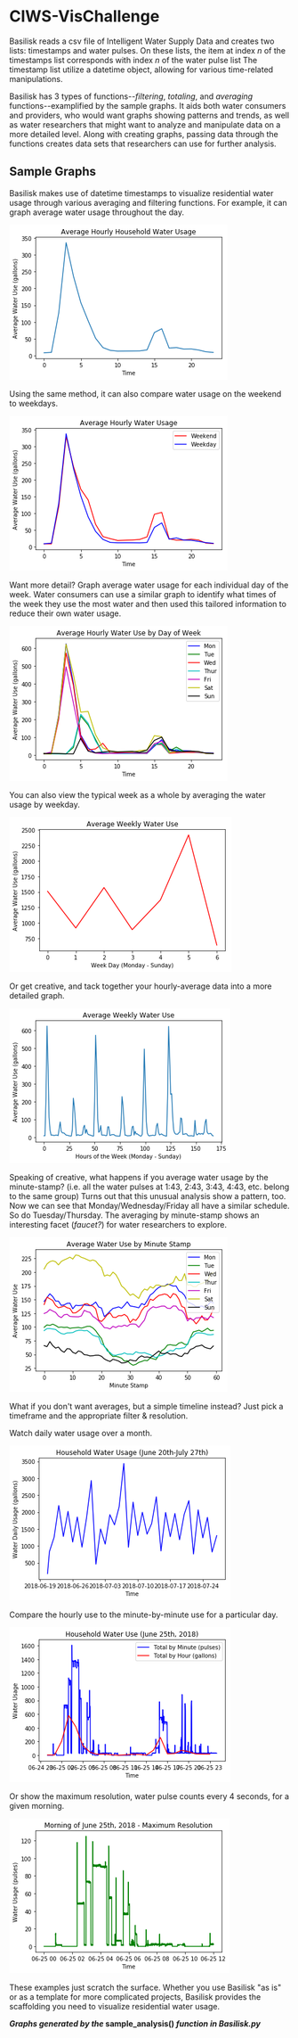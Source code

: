 # CIWS-VisChallenge 

Basilisk reads a csv file of Intelligent Water Supply Data
and creates two lists: timestamps and water pulses.
On these lists, the item at index *n* of the timestamps list corresponds with index *n* of the water pulse list
The timestamp list utilize a datetime object, allowing for various time-related manipulations.
    
Basilisk has 3 types of functions--*filtering*, *totaling*, and *averaging* functions--examplified by the sample graphs. 
It aids both water consumers and providers, who would want graphs showing patterns and trends, 
as well as water researchers that might want to analyze and manipulate data on a more detailed level. 
Along with creating graphs, passing data through the functions creates data sets that researchers can use for further analysis.

## Sample Graphs

Basilisk makes use of datetime timestamps to visualize residential water usage through various averaging and filtering functions. 
For example, it can graph average water usage throughout the day.

![alt text](https://raw.githubusercontent.com/14edavis/CIWS-VisChallenge/master/doc/images/graph_AverageHour1.png)

Using the same method, it can also compare water usage on the weekend to weekdays.

![alt text](https://raw.githubusercontent.com/14edavis/CIWS-VisChallenge/master/doc/images/graph_AverageHour2.png) 

Want more detail? Graph average water usage for each individual day of the week. Water consumers can use a similar graph to identify what times of the week they use the most water and then used this tailored information to reduce their own water usage. 

![alt text](https://raw.githubusercontent.com/14edavis/CIWS-VisChallenge/master/doc/images/graph_AverageHour3.png)

 
You can also view the typical week as a whole by averaging the water usage by weekday.

![alt text](https://raw.githubusercontent.com/14edavis/CIWS-VisChallenge/master/doc/images/graph_Week1.png) 


Or get creative, and tack together your hourly-average data into a more detailed graph.

![alt text](https://raw.githubusercontent.com/14edavis/CIWS-VisChallenge/master/doc/images/graph_Week2.png) 
 
Speaking of creative, what happens if you average water usage by the minute-stamp? 
(i.e. all the water pulses at 1:43, 2:43, 3:43, 4:43, etc. belong to the same group) 
Turns out that this unusual analysis show a pattern, too. Now we can see that Monday/Wednesday/Friday all have a similar schedule. 
So do Tuesday/Thursday. The averaging by minute-stamp shows an interesting facet (*faucet?*) for water researchers to explore. 

![alt text](https://raw.githubusercontent.com/14edavis/CIWS-VisChallenge/master/doc/images/graph_Minute.png)  

What if you don't want averages, but a simple timeline instead? Just pick a timeframe and the appropriate filter & resolution.

Watch daily water usage over a month.

![alt text](https://raw.githubusercontent.com/14edavis/CIWS-VisChallenge/master/doc/images/graph_Total1.png) 

Compare the hourly use to the minute-by-minute use for a particular day.
 
![alt text](https://raw.githubusercontent.com/14edavis/CIWS-VisChallenge/master/doc/images/graph_Total2.png)  
 
Or show the maximum resolution, water pulse counts every 4 seconds, for a given morning.

![alt text](https://raw.githubusercontent.com/14edavis/CIWS-VisChallenge/master/doc/images/graph_Total3.png)  

These examples just scratch the surface.
Whether you use Basilisk "as is" or as a template for more complicated projects, 
Basilisk provides the scaffolding you need to visualize residential water usage.

**_Graphs generated by the_ sample\_analysis() _function in Basilisk.py_**

